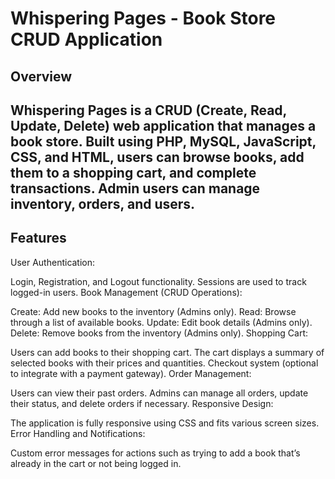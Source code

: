 

<h1 >Whispering Pages - Book Store CRUD Application</h1>


<h2>Overview<h2>

Whispering Pages is a CRUD (Create, Read, Update, Delete) web application that manages a book store. Built using PHP, MySQL, JavaScript, CSS, and HTML, users can browse books, add them to a shopping cart, and complete transactions. Admin users can manage inventory, orders, and users.

<h2>Features</h2>
User Authentication:

Login, Registration, and Logout functionality.
Sessions are used to track logged-in users.
Book Management (CRUD Operations):

Create: Add new books to the inventory (Admins only).
Read: Browse through a list of available books.
Update: Edit book details (Admins only).
Delete: Remove books from the inventory (Admins only).
Shopping Cart:

Users can add books to their shopping cart.
The cart displays a summary of selected books with their prices and quantities.
Checkout system (optional to integrate with a payment gateway).
Order Management:

Users can view their past orders.
Admins can manage all orders, update their status, and delete orders if necessary.
Responsive Design:

The application is fully responsive using CSS and fits various screen sizes.
Error Handling and Notifications:

Custom error messages for actions such as trying to add a book that’s already in the cart or not being logged in.
